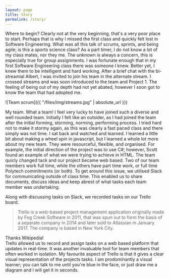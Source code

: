 ```yaml
---
layout: page
title: Story
permalink: /story/
---
```


Where to begin? Clearly not at the very beginning, that's a very poor place to start. Perhaps that is why I missed the first class and quickly felt lost in Software Engineering. What was all this talk of scrums, sprints, and being agile; is this a sports science class? As a part timer, I do not know a lot of my class mates, nor they me. The unknown is always a concern, this is especially true for group assignments. I was fortunate enough that in my first Software Engineering class there was someone I knew. Better yet, I knew them to be intelligent and hard working. After a brief chat with the bi-streamial Albert, I was invited to join his team in the alternate stream. I crossed streams and was soon introduced to the team and Project 1. The feeling of being out of my depth had not yet abated, however I soon got to know the team that had adopted me.
<div style="margin: 0 auto; display: block;">  
  
![Team scrum]({{ "/files/img/streams.jpg" | absolute_url }})  
  
</div>  

My team. What a team! I feel very lucky to have joined such a diverse and well rounded team. Initially I felt like an outsider, as I had joined the team after the initial forming, storming, norming, performing process. I tried hard not to make it stormy again, as this was clearly a fast paced class and there simply was not time. I sat back and watched and learned. I learned a little bit about making a wheel spin in javascript, but I learned a whole lot more about my new team. They were resourceful, flexible, and organised. For example, the initial direction of the project was to use C#; however, Scott found an example of what we were trying to achieve in HTML. The team quicly changed tack and our project became web based. Two of our team members work full time, while the others have part time work, or full time Polytech commitments (or both). To get around this issue, we utilised Slack for communicating outside of class time. This enabled us to share documents, discuss ideas and keep abrest of what tasks each team member was undertaking.

Along with discussing tasks on Slack, we recorded tasks on our Trello board.  
>Trello is a web-based project management application originally made by Fog Creek Software in 2011, that was spun out to form the basis of a separate company in 2014 and later sold to Atlassian in January 2017. The company is based in New York City.  
  
Thanks Wikipedia!  
Trello allowed us to record and assign tasks on a web based platform that updates in real-time. It was another invaluable tool for team members that often worked in isolation. My favourite aspect of Trello is that it gives a clear visual representation of the projects tasks. I am prodominantly a visual learner; you can talk to me until you're blue in the face, or just draw me a diagram and I will get it in seconds.

